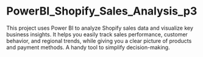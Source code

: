 # PowerBI_Shopify_Sales_Analysis_p3
This project uses Power BI to analyze Shopify sales data and visualize key business insights. It helps you easily track sales performance, customer behavior, and regional trends, while giving you a clear picture of products and payment methods. A handy tool to simplify decision-making.
